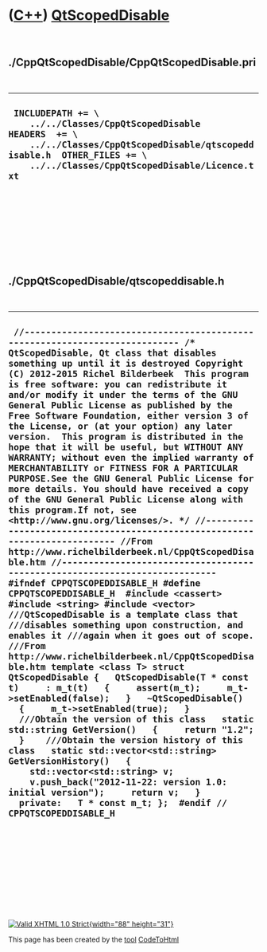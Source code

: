 



 

 

 

 

 

([C++](Cpp.htm)) [QtScopedDisable](CppQtScopedDisable.htm)
==========================================================

 

./CppQtScopedDisable/CppQtScopedDisable.pri
-------------------------------------------

 

  ---------------------------------------------------------------------------------------------------------------------------------------------------------------------------------------------------
  ` INCLUDEPATH += \     ../../Classes/CppQtScopedDisable  HEADERS  += \     ../../Classes/CppQtScopedDisable/qtscopeddisable.h  OTHER_FILES += \     ../../Classes/CppQtScopedDisable/Licence.txt`
  ---------------------------------------------------------------------------------------------------------------------------------------------------------------------------------------------------

 

 

 

 

 

./CppQtScopedDisable/qtscopeddisable.h
--------------------------------------

 

  ------------------------------------------------------------------------------------------------------------------------------------------------------------------------------------------------------------------------------------------------------------------------------------------------------------------------------------------------------------------------------------------------------------------------------------------------------------------------------------------------------------------------------------------------------------------------------------------------------------------------------------------------------------------------------------------------------------------------------------------------------------------------------------------------------------------------------------------------------------------------------------------------------------------------------------------------------------------------------------------------------------------------------------------------------------------------------------------------------------------------------------------------------------------------------------------------------------------------------------------------------------------------------------------------------------------------------------------------------------------------------------------------------------------------------------------------------------------------------------------------------------------------------------------------------------------------------------------------------------------------------------------------------------------------------------------------------------------------------------------------------------------------------------------------------------------------------------------------------------------------------------------------------------------------------------------------------------------------------------------------
  ` //--------------------------------------------------------------------------- /* QtScopedDisable, Qt class that disables something up until it is destroyed Copyright (C) 2012-2015 Richel Bilderbeek  This program is free software: you can redistribute it and/or modify it under the terms of the GNU General Public License as published by the Free Software Foundation, either version 3 of the License, or (at your option) any later version.  This program is distributed in the hope that it will be useful, but WITHOUT ANY WARRANTY; without even the implied warranty of MERCHANTABILITY or FITNESS FOR A PARTICULAR PURPOSE.See the GNU General Public License for more details. You should have received a copy of the GNU General Public License along with this program.If not, see <http://www.gnu.org/licenses/>. */ //--------------------------------------------------------------------------- //From http://www.richelbilderbeek.nl/CppQtScopedDisable.htm //--------------------------------------------------------------------------- #ifndef CPPQTSCOPEDDISABLE_H #define CPPQTSCOPEDDISABLE_H  #include <cassert> #include <string> #include <vector>  ///QtScopedDisable is a template class that ///disables something upon construction, and enables it ///again when it goes out of scope. ///From http://www.richelbilderbeek.nl/CppQtScopedDisable.htm template <class T> struct QtScopedDisable {   QtScopedDisable(T * const t)     : m_t(t)   {     assert(m_t);     m_t->setEnabled(false);   }   ~QtScopedDisable()   {     m_t->setEnabled(true);   }    ///Obtain the version of this class   static std::string GetVersion()   {     return "1.2";   }    ///Obtain the version history of this class   static std::vector<std::string> GetVersionHistory()   {     std::vector<std::string> v;     v.push_back("2012-11-22: version 1.0: initial version");     return v;   }     private:   T * const m_t; };  #endif // CPPQTSCOPEDDISABLE_H`
  ------------------------------------------------------------------------------------------------------------------------------------------------------------------------------------------------------------------------------------------------------------------------------------------------------------------------------------------------------------------------------------------------------------------------------------------------------------------------------------------------------------------------------------------------------------------------------------------------------------------------------------------------------------------------------------------------------------------------------------------------------------------------------------------------------------------------------------------------------------------------------------------------------------------------------------------------------------------------------------------------------------------------------------------------------------------------------------------------------------------------------------------------------------------------------------------------------------------------------------------------------------------------------------------------------------------------------------------------------------------------------------------------------------------------------------------------------------------------------------------------------------------------------------------------------------------------------------------------------------------------------------------------------------------------------------------------------------------------------------------------------------------------------------------------------------------------------------------------------------------------------------------------------------------------------------------------------------------------------------------------

 

 

 

 

 





 

[![Valid XHTML 1.0 Strict](valid-xhtml10.png){width="88"
height="31"}](http://validator.w3.org/check?uri=referer)

This page has been created by the [tool](Tools.htm)
[CodeToHtml](ToolCodeToHtml.htm)
